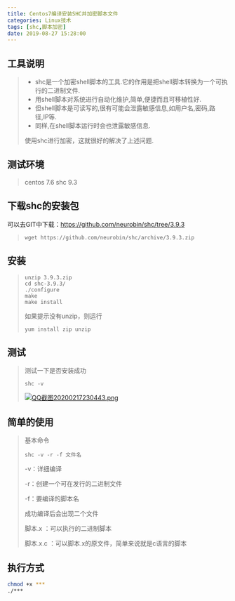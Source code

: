 ```yaml
---
title: Centos7编译安装SHC并加密脚本文件
categories: Linux技术
tags: [shc,脚本加密]
date: 2019-08-27 15:28:00
---
```

## 工具说明

>- shc是一个加密shell脚本的工具.它的作用是把shell脚本转换为一个可执行的二进制文件.
>- 用shell脚本对系统进行自动化维护,简单,便捷而且可移植性好.
>- 但shell脚本是可读写的,很有可能会泄露敏感信息,如用户名,密码,路径,IP等.
>- 同样,在shell脚本运行时会也泄露敏感信息.
>
>使用shc进行加密，这就很好的解决了上述问题.

 ## 测试环境

>centos 7.6
>shc 9.3

 ## 下载shc的安装包

 可以去GIT中下载：https://github.com/neurobin/shc/tree/3.9.3

>```
> wget https://github.com/neurobin/shc/archive/3.9.3.zip
>```

 ## 安装

>```
>unzip 3.9.3.zip
>cd shc-3.9.3/
>./configure
>make
>make install
>```
>
>如果提示没有unzip，则运行
>
>```
>yum install zip unzip
>```

 ## 测试

> 测试一下是否安装成功
>
>```
>shc -v
>```
>
>[![QQ截图20200217230443.png](https://vlinux-1259060227.cos.ap-shanghai.myqcloud.com/www-vlinux-cn-blog-img/gitee-backup/img-master/image/1370841726.png)](https://www.myyblog.cn/usr/uploads/2020/02/1370841726.png)

 ## 简单的使用

>基本命令
>
>```
>shc -v -r -f 文件名
>```
>
>-v：详细编译
>
>-r：创建一个可在发行的二进制文件
>
>-f：要编译的脚本名
>
>成功编译后会出现二个文件
>
>脚本.x ：可以执行的二进制脚本
>
>脚本.x.c ：可以脚本.x的原文件，简单来说就是c语言的脚本

## 执行方式

```bash
chmod +x ***
./***
```
